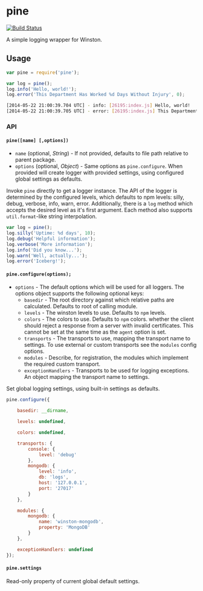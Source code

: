 # pine

[![Build Status](https://travis-ci.org/krakenjs/pine.svg?branch=master)](https://travis-ci.org/krakenjs/pine)  

A simple logging wrapper for Winston.


## Usage
```javascript
var pine = require('pine');

var log = pine();
log.info('Hello, world!');
log.error('This Department Has Worked %d Days Without Injury', 0);
```

```bash
[2014-05-22 21:00:39.704 UTC] - info: [26195:index.js] Hello, world!
[2014-05-22 21:00:39.705 UTC] - error: [26195:index.js] This Department Has Worked 0 Days Without Injury
```


### API
#### `pine([name] [,options])`
- `name` (optional, *String*) - If not provided, defaults to file path relative to parent package.
- `options` (optional, *Object*) - Same options as `pine.configure`. When provided will create logger with provided
settings, using configured global settings as defaults.

Invoke `pine` directly to get a logger instance. The API of the logger is determined by the configured levels, which defaults
to npm levels: silly, debug, verbose, info, warn, error. Additionally, there is a `log` method which accepts the desired
level as it's first argument. Each method also supports `util.format`-like string interpolation.

```javascript
var log = pine();
log.silly('Uptime: %d days', 10);
log.debug('Helpful information');
log.verbose('More information');
log.info('Did you know...');
log.warn('Well, actually...');
log.error('Iceberg!');
```


#### `pine.configure(options);`
- `options` - The default options which will be used for all loggers. The options object supports the
  following optional keys:
    - `basedir` - The root directory against which relative paths are calculated. Defaults to root of calling module.
    - `levels` - The winston levels to use. Defaults to `npm` levels.
    - `colors` - The colors to use. Defaults to `npm` colors.
      whether the client should reject a response from a server with invalid certificates.  This cannot be set at the
      same time as the `agent` option is set.
    - `transports` - The transports to use, mapping the transport name to settings. To use external or custom transports see
      the `modules` config options.
    - `modules` - Describe, for registration, the modules which implement the required custom transport.
    - `exceptionHandlers` - Transports to be used for logging exceptions. An object mapping the transport name to settings.


Set global logging settings, using built-in settings as defaults.

```javascript
pine.configure({

    basedir: __dirname,

    levels: undefined,

    colors: undefined,

    transports: {
        console: {
            level: 'debug'
        },
        mongodb: {
            level: 'info',
            db: 'logs',
            host: '127.0.0.1',
            port: '27017'
        }
    },

    modules: {
        mongodb: {
            name: 'winston-mongodb',
            property: 'MongoDB'
        }
    },

    exceptionHandlers: undefined
});
```


#### `pine.settings`
Read-only property of current global default settings.
